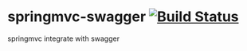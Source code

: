 springmvc-swagger  [![Build Status](http://ci.3kalak.com/job/SpringMVC-Swagger/badge/icon)](http://ci.3kalak.com/job/SpringMVC-Swagger/)
=================

springmvc integrate with swagger
